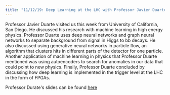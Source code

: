 ```yaml
---
title: "11/12/19: Deep Learning at the LHC with Professor Javier Duarte"
---
```

Professor Javier Duarte visited us this week from University of California, San Diego. He discussed his research with machine learning in high energy physics. Professor Duarte uses deep neural networks and graph neural networks to separate background from signal in Higgs to bb decays. He also discussed using generative neural networks in particle flow, an algorithm that clusters hits in different parts of the detector for one particle. Another application of machine learning in physics that Professor Duarte mentioned was using autoencoders to search for anomalies in our data that could point to new physics. Finally, Professor Duarte concluded by discussing how deep learning is implemented in the trigger level at the LHC in the form of FPGAs.

Professor Durate's slides can be found [here](../../../assets/pwrpts_fall19/KU_DLSeminar_12Nov2019.pdf)
